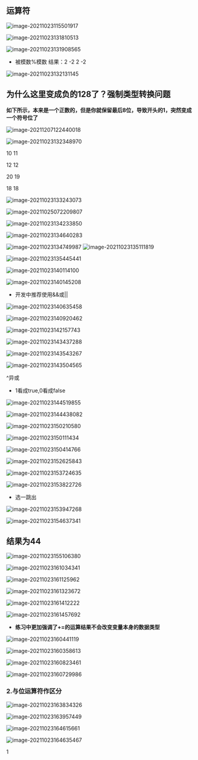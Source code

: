 ##    运算符

![image-20211023115501917](https://raw.githubusercontent.com/EXsYang/PicGo-images-hosting/main/images/image-20211023115501917.png)

![image-20211023131810513](https://raw.githubusercontent.com/EXsYang/PicGo-images-hosting/main/images/image-20211023131810513.png)

![image-20211023131908565](https://raw.githubusercontent.com/EXsYang/PicGo-images-hosting/main/images/image-20211023131908565.png)

- 被模数%模数   结果：2	-2	2	-2

![image-20211023132131145](https://raw.githubusercontent.com/EXsYang/PicGo-images-hosting/main/images/image-20211023132131145.png)

## 为什么这里变成负的128了？强制类型转换问题

**如下所示，本来是一个正数的，但是你就保留最后8位，导致开头的1，突然变成一个符号位了**

![image-20211207122440018](https://raw.githubusercontent.com/EXsYang/PicGo-images-hosting/main/images/image-20211207122440018.png)

![image-20211023132348970](https://raw.githubusercontent.com/EXsYang/PicGo-images-hosting/main/images/image-20211023132348970.png)

10	11

12	12

20	19

18	18 



![image-20211023133243073](https://raw.githubusercontent.com/EXsYang/PicGo-images-hosting/main/images/image-20211023133243073.png)

![image-20211025072209807](https://raw.githubusercontent.com/EXsYang/PicGo-images-hosting/main/images/image-20211025072209807.png)

![image-20211023134233850](https://raw.githubusercontent.com/EXsYang/PicGo-images-hosting/main/images/image-20211023134233850.png)

![image-20211023134640283](https://raw.githubusercontent.com/EXsYang/PicGo-images-hosting/main/images/image-20211023134640283.png)

![image-20211023134749987](https://raw.githubusercontent.com/EXsYang/PicGo-images-hosting/main/images/image-20211023134749987.png) 	![image-20211023135111819](https://raw.githubusercontent.com/EXsYang/PicGo-images-hosting/main/images/image-20211023135111819.png)

![image-20211023135445441](https://raw.githubusercontent.com/EXsYang/PicGo-images-hosting/main/images/image-20211023135445441.png) 

![image-20211023140114100](https://raw.githubusercontent.com/EXsYang/PicGo-images-hosting/main/images/image-20211023140114100.png)

![image-20211023140145208](https://raw.githubusercontent.com/EXsYang/PicGo-images-hosting/main/images/image-20211023140145208.png)

- 开发中推荐使用&&或||

![image-20211023140635458](https://raw.githubusercontent.com/EXsYang/PicGo-images-hosting/main/images/image-20211023140635458.png)

![image-20211023140920462](https://raw.githubusercontent.com/EXsYang/PicGo-images-hosting/main/images/image-20211023140920462.png)

![image-20211023142157743](https://raw.githubusercontent.com/EXsYang/PicGo-images-hosting/main/images/image-20211023142157743.png)

![image-20211023143437288](https://raw.githubusercontent.com/EXsYang/PicGo-images-hosting/main/images/image-20211023143437288.png)

![image-20211023143543267](https://raw.githubusercontent.com/EXsYang/PicGo-images-hosting/main/images/image-20211023143543267.png)

![image-20211023143504565](https://raw.githubusercontent.com/EXsYang/PicGo-images-hosting/main/images/image-20211023143504565.png)

^异或

- 1看成true,0看成false

![image-20211023144519855](https://raw.githubusercontent.com/EXsYang/PicGo-images-hosting/main/images/image-20211023144519855.png)

![image-20211023144438082](https://raw.githubusercontent.com/EXsYang/PicGo-images-hosting/main/images/image-20211023144438082.png)

![image-20211023150210580](https://raw.githubusercontent.com/EXsYang/PicGo-images-hosting/main/images/image-20211023150210580.png)

![image-20211023150111434](https://raw.githubusercontent.com/EXsYang/PicGo-images-hosting/main/images/image-20211023150111434.png)

![image-20211023150414766](https://raw.githubusercontent.com/EXsYang/PicGo-images-hosting/main/images/image-20211023150414766.png)

![image-20211023152625843](https://raw.githubusercontent.com/EXsYang/PicGo-images-hosting/main/images/image-20211023152625843.png)

![image-20211023153724635](https://raw.githubusercontent.com/EXsYang/PicGo-images-hosting/main/images/image-20211023153724635.png)

![image-20211023153822726](https://raw.githubusercontent.com/EXsYang/PicGo-images-hosting/main/images/image-20211023153822726.png)

- 选一跳出

![image-20211023153947268](https://raw.githubusercontent.com/EXsYang/PicGo-images-hosting/main/images/image-20211023153947268.png)

![image-20211023154637341](https://raw.githubusercontent.com/EXsYang/PicGo-images-hosting/main/images/image-20211023154637341.png)

## 结果为44

![image-20211023155106380](https://raw.githubusercontent.com/EXsYang/PicGo-images-hosting/main/images/image-20211023155106380.png)

![image-20211023161034341](https://raw.githubusercontent.com/EXsYang/PicGo-images-hosting/main/images/image-20211023161034341.png)

![image-20211023161125962](https://raw.githubusercontent.com/EXsYang/PicGo-images-hosting/main/images/image-20211023161125962.png)

![image-20211023161323672](https://raw.githubusercontent.com/EXsYang/PicGo-images-hosting/main/images/image-20211023161323672.png)

![image-20211023161412222](https://raw.githubusercontent.com/EXsYang/PicGo-images-hosting/main/images/image-20211023161412222.png)

![image-20211023161457692](https://raw.githubusercontent.com/EXsYang/PicGo-images-hosting/main/images/image-20211023161457692.png)

- **练习中更加强调了+=的运算结果不会改变变量本身的数据类型**

![image-20211023160441119](https://raw.githubusercontent.com/EXsYang/PicGo-images-hosting/main/images/image-20211023160441119.png)

![image-20211023160358613](https://raw.githubusercontent.com/EXsYang/PicGo-images-hosting/main/images/image-20211023160358613.png)

![image-20211023160823461](https://raw.githubusercontent.com/EXsYang/PicGo-images-hosting/main/images/image-20211023160823461.png)

![image-20211023160729986](https://raw.githubusercontent.com/EXsYang/PicGo-images-hosting/main/images/image-20211023160729986.png)

### 2.与位运算符作区分

![image-20211023163834326](https://raw.githubusercontent.com/EXsYang/PicGo-images-hosting/main/images/image-20211023163834326.png)

![image-20211023163957449](https://raw.githubusercontent.com/EXsYang/PicGo-images-hosting/main/images/image-20211023163957449.png)

![image-20211023164615661](https://raw.githubusercontent.com/EXsYang/PicGo-images-hosting/main/images/image-20211023164615661.png)

![image-20211023164635467](https://raw.githubusercontent.com/EXsYang/PicGo-images-hosting/main/images/image-20211023164635467.png)

1	
